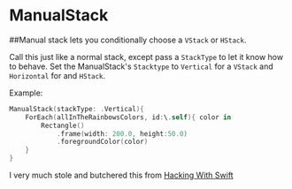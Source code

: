 # ManualStack

##Manual stack lets you conditionally choose a `VStack` or `HStack`.

Call this just like a normal stack, except pass a ``StackType`` to let it know how to behave. Set the ManualStack's ``Stacktype`` to `Vertical` for a `VStack` and `Horizontal` for and `HStack`.

Example:

```swift
ManualStack(stackType: .Vertical){
    ForEach(allInTheRainbowsColors, id:\.self){ color in
        Rectangle()
            .frame(width: 200.0, height:50.0)
            .foregroundColor(color)
    }
}
```
I very much stole and butchered this from [Hacking With Swift](https://www.hackingwithswift.com/quick-start/swiftui/how-to-automatically-switch-between-hstack-and-vstack-based-on-size-class)
